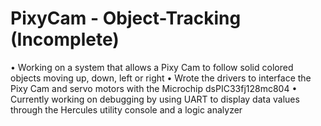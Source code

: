 # PixyCam - Object-Tracking (Incomplete)
•	Working on a system that allows a Pixy Cam to follow solid colored objects moving up,  down, left or right
•	Wrote the drivers to interface the Pixy Cam and servo motors with the Microchip dsPIC33fj128mc804
•	Currently working on debugging by using UART to display data values through the  Hercules utility console and a logic analyzer
